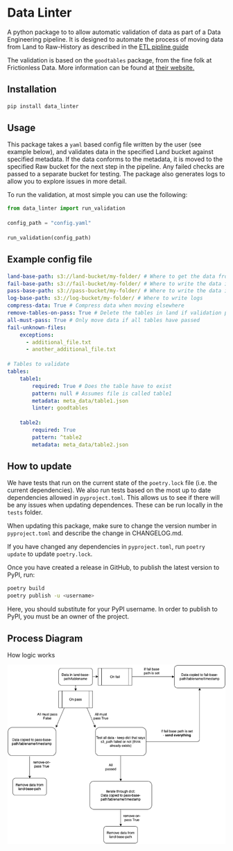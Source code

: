 # Data Linter

A python package to to allow automatic validation of data as part of a Data Engineering pipeline. It is designed to automate the process of moving data from Land to Raw-History as described in the [ETL pipline guide](https://github.com/moj-analytical-services/etl-pipeline-example)

The validation is based on the `goodtables` package, from the fine folk at Frictionless Data. More information can be found at [their website.](https://frictionlessdata.io/tooling/goodtables/#check-it-out)

## Installation

```bash
pip install data_linter
```

## Usage

This package takes a `yaml` based config file written by the user (see example below), and validates data in the specified Land bucket against specified metadata. If the data conforms to the metadata, it is moved to the specified Raw bucket for the next step in the pipeline. Any failed checks are passed to a separate bucket for testing. The package also generates logs to allow you to explore issues in more detail.

To run the validation, at most simple you can use the following:

```python
from data_linter import run_validation

config_path = "config.yaml"

run_validation(config_path)
```

## Example config file

```yaml
land-base-path: s3://land-bucket/my-folder/ # Where to get the data from
fail-base-path: s3://fail-bucket/my-folder/ # Where to write the data if failed validation
pass-base-path: s3://pass-bucket/my-folder/ # Where to write the data if passed validation
log-base-path: s3://log-bucket/my-folder/ # Where to write logs
compress-data: True # Compress data when moving elsewhere
remove-tables-on-pass: True # Delete the tables in land if validation passes 
all-must-pass: True # Only move data if all tables have passed
fail-unknown-files:
    exceptions: 
      - additional_file.txt
      - another_additional_file.txt

# Tables to validate
tables:
    table1:
        required: True # Does the table have to exist
        pattern: null # Assumes file is called table1
        metadata: meta_data/table1.json 
        linter: goodtables

    table2:
        required: True
        pattern: ^table2
        metadata: meta_data/table2.json
```

## How to update

We have tests that run on the current state of the `poetry.lock` file (i.e. the current dependencies). We also run tests based on the most up to date dependencies allowed in `pyproject.toml`. This allows us to see if there will be any issues when updating dependences. These can be run locally in the `tests` folder.

When updating this package, make sure to change the version number in `pyproject.toml` and describe the change in CHANGELOG.md.

If you have changed any dependencies in `pyproject.toml`, run `poetry update` to update `poetry.lock`.

Once you have created a release in GitHub, to publish the latest version to PyPI, run:

```bash
poetry build
poetry publish -u <username>
```

Here, you should substitute <username> for your PyPI username. In order to publish to PyPI, you must be an owner of the project.


## Process Diagram

How logic works

![](images/data_linter_process.png)